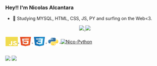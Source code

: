 ### Hey!! I'm Nicolas Alcantara

- 🌱 Studying MYSQL, HTML, CSS, JS, PY and surfing on the Web<3. 

<div align="center">
  <a href="https://github.com/alcantara001">
  <img height="180em" src="https://github-readme-stats.vercel.app/api?username=alcantara001&show_icons=true&theme=dark&include_all_commits=true&count_private=true"/>
  <img height="180em" src="https://github-readme-stats.vercel.app/api/top-langs/?username=alcantara001&layout=compact&langs_count=7&theme=dark"/>
</div>
<div style="display: inline_block"><br>
  <img align="center" alt="Nico-Js" height="30" width="40" src="https://raw.githubusercontent.com/devicons/devicon/master/icons/javascript/javascript-plain.svg">
  <img align="center" alt="Nico-HTML" height="30" width="40" src="https://raw.githubusercontent.com/devicons/devicon/master/icons/html5/html5-original.svg">
  <img align="center" alt="Nico-CSS" height="30" width="40" src="https://raw.githubusercontent.com/devicons/devicon/master/icons/css3/css3-original.svg">
  <img align="center" alt="Nico-Python" height="30" width="40" src="https://raw.githubusercontent.com/devicons/devicon/master/icons/python/python-original.svg">
  <img align="center" alt="Nico-Python" height="30" width="40" src="https://cdn.jsdelivr.net/gh/devicons/devicon/icons/mysql/mysql-original.svg">


  
</div>
  
  ##
 
<div> 
  <a href="https://instagram.com/alcantara.___/" target="_blank"><img src="https://img.shields.io/badge/-Instagram-%23E4405F?style=for-the-badge&logo=instagram&logoColor=white" target="_blank"></a>
  <a href = "mailto:nicksalcantara27@gmail.com"><img src="https://img.shields.io/badge/-Gmail-%23333?style=for-the-badge&logo=gmail&logoColor=white" target="_blank"></a>
 
 
</div>
